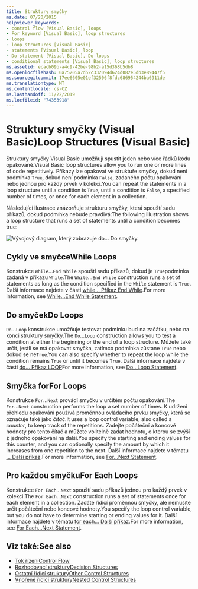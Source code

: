 ```yaml
---
title: Struktury smyčky
ms.date: 07/20/2015
helpviewer_keywords:
- control flow [Visual Basic], loops
- For keyword [Visual Basic], loop structures
- loops
- loop structures [Visual Basic]
- statements [Visual Basic], loop
- Do statement [Visual Basic], Do loops
- conditional statements [Visual Basic], loop structures
ms.assetid: ecacb09b-a4c9-42be-98b2-a15d368b5db8
ms.openlocfilehash: 0a75205a7d52c332094d624d082e5db3e89447f5
ms.sourcegitcommit: 17ee6605e01ef32506f8fdc686954244ba6911de
ms.translationtype: MT
ms.contentlocale: cs-CZ
ms.lasthandoff: 11/22/2019
ms.locfileid: "74353918"
---
```

# <a name="loop-structures-visual-basic"></a><span data-ttu-id="2249b-102">Struktury smyčky (Visual Basic)</span><span class="sxs-lookup"><span data-stu-id="2249b-102">Loop Structures (Visual Basic)</span></span>
<span data-ttu-id="2249b-103">Struktury smyčky Visual Basic umožňují spustit jeden nebo více řádků kódu opakovaně.</span><span class="sxs-lookup"><span data-stu-id="2249b-103">Visual Basic loop structures allow you to run one or more lines of code repetitively.</span></span> <span data-ttu-id="2249b-104">Příkazy lze opakovat ve struktuře smyčky, dokud není podmínka `True`, dokud není podmínka `False`, zadaného počtu opakování nebo jednou pro každý prvek v kolekci.</span><span class="sxs-lookup"><span data-stu-id="2249b-104">You can repeat the statements in a loop structure until a condition is `True`, until a condition is `False`, a specified number of times, or once for each element in a collection.</span></span>  
  
 <span data-ttu-id="2249b-105">Následující ilustrace znázorňuje strukturu smyčky, která spouští sadu příkazů, dokud podmínka nebude pravdivá:</span><span class="sxs-lookup"><span data-stu-id="2249b-105">The following illustration shows a loop structure that runs a set of statements until a condition becomes true:</span></span>  
  
 ![Vývojový diagram, který zobrazuje do... Do smyčky.](./media/loop-structures/do-until-loop-true-condition.gif)  
  
## <a name="while-loops"></a><span data-ttu-id="2249b-107">Cykly ve smyčce</span><span class="sxs-lookup"><span data-stu-id="2249b-107">While Loops</span></span>  
 <span data-ttu-id="2249b-108">Konstrukce `While`...`End While` spouští sadu příkazů, dokud je `True`podmínka zadaná v příkazu `While`.</span><span class="sxs-lookup"><span data-stu-id="2249b-108">The `While`...`End While` construction runs a set of statements as long as the condition specified in the `While` statement is `True`.</span></span> <span data-ttu-id="2249b-109">Další informace najdete v části [while... Příkaz End While](../../../../visual-basic/language-reference/statements/while-end-while-statement.md).</span><span class="sxs-lookup"><span data-stu-id="2249b-109">For more information, see [While...End While Statement](../../../../visual-basic/language-reference/statements/while-end-while-statement.md).</span></span>  
  
## <a name="do-loops"></a><span data-ttu-id="2249b-110">Do smyček</span><span class="sxs-lookup"><span data-stu-id="2249b-110">Do Loops</span></span>  
 <span data-ttu-id="2249b-111">`Do`...`Loop` konstrukce umožňuje testovat podmínku buď na začátku, nebo na konci struktury smyčky.</span><span class="sxs-lookup"><span data-stu-id="2249b-111">The `Do`...`Loop` construction allows you to test a condition at either the beginning or the end of a loop structure.</span></span> <span data-ttu-id="2249b-112">Můžete také určit, jestli se má opakovat smyčka, zatímco podmínka zůstane `True` nebo dokud se ne`True`.</span><span class="sxs-lookup"><span data-stu-id="2249b-112">You can also specify whether to repeat the loop while the condition remains `True` or until it becomes `True`.</span></span> <span data-ttu-id="2249b-113">Další informace najdete v části [do... Příkaz LOOP](../../../../visual-basic/language-reference/statements/do-loop-statement.md)</span><span class="sxs-lookup"><span data-stu-id="2249b-113">For more information, see [Do...Loop Statement](../../../../visual-basic/language-reference/statements/do-loop-statement.md).</span></span>  
  
## <a name="for-loops"></a><span data-ttu-id="2249b-114">Smyčka for</span><span class="sxs-lookup"><span data-stu-id="2249b-114">For Loops</span></span>  
 <span data-ttu-id="2249b-115">Konstrukce `For`...`Next` provádí smyčku v určitém počtu opakování.</span><span class="sxs-lookup"><span data-stu-id="2249b-115">The `For`...`Next` construction performs the loop a set number of times.</span></span> <span data-ttu-id="2249b-116">K udržení přehledu opakování používá proměnnou ovládacího prvku smyčky, která se označuje také jako *čítač*.</span><span class="sxs-lookup"><span data-stu-id="2249b-116">It uses a loop control variable, also called a *counter*, to keep track of the repetitions.</span></span> <span data-ttu-id="2249b-117">Zadejte počáteční a koncové hodnoty pro tento čítač a můžete volitelně zadat hodnotu, o kterou se zvýší z jednoho opakování na další.</span><span class="sxs-lookup"><span data-stu-id="2249b-117">You specify the starting and ending values for this counter, and you can optionally specify the amount by which it increases from one repetition to the next.</span></span> <span data-ttu-id="2249b-118">Další informace najdete v tématu [... Další příkaz](../../../../visual-basic/language-reference/statements/for-next-statement.md).</span><span class="sxs-lookup"><span data-stu-id="2249b-118">For more information, see [For...Next Statement](../../../../visual-basic/language-reference/statements/for-next-statement.md).</span></span>  
  
## <a name="for-each-loops"></a><span data-ttu-id="2249b-119">Pro každou smyčku</span><span class="sxs-lookup"><span data-stu-id="2249b-119">For Each Loops</span></span>  
 <span data-ttu-id="2249b-120">Konstrukce `For Each`...`Next` spouští sadu příkazů jednou pro každý prvek v kolekci.</span><span class="sxs-lookup"><span data-stu-id="2249b-120">The `For Each`...`Next` construction runs a set of statements once for each element in a collection.</span></span> <span data-ttu-id="2249b-121">Zadáte řídicí proměnnou smyčky, ale nemusíte určit počáteční nebo koncové hodnoty.</span><span class="sxs-lookup"><span data-stu-id="2249b-121">You specify the loop control variable, but you do not have to determine starting or ending values for it.</span></span> <span data-ttu-id="2249b-122">Další informace najdete v tématu [for each... Další příkaz](../../../../visual-basic/language-reference/statements/for-each-next-statement.md).</span><span class="sxs-lookup"><span data-stu-id="2249b-122">For more information, see [For Each...Next Statement](../../../../visual-basic/language-reference/statements/for-each-next-statement.md).</span></span>  
  
## <a name="see-also"></a><span data-ttu-id="2249b-123">Viz také:</span><span class="sxs-lookup"><span data-stu-id="2249b-123">See also</span></span>

- [<span data-ttu-id="2249b-124">Tok řízení</span><span class="sxs-lookup"><span data-stu-id="2249b-124">Control Flow</span></span>](../../../../visual-basic/programming-guide/language-features/control-flow/index.md)
- [<span data-ttu-id="2249b-125">Rozhodovací struktury</span><span class="sxs-lookup"><span data-stu-id="2249b-125">Decision Structures</span></span>](../../../../visual-basic/programming-guide/language-features/control-flow/decision-structures.md)
- [<span data-ttu-id="2249b-126">Ostatní řídicí struktury</span><span class="sxs-lookup"><span data-stu-id="2249b-126">Other Control Structures</span></span>](../../../../visual-basic/programming-guide/language-features/control-flow/other-control-structures.md)
- [<span data-ttu-id="2249b-127">Vnořené řídicí struktury</span><span class="sxs-lookup"><span data-stu-id="2249b-127">Nested Control Structures</span></span>](../../../../visual-basic/programming-guide/language-features/control-flow/nested-control-structures.md)
